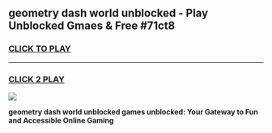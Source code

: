 
## geometry dash world unblocked - Play Unblocked Gmaes & Free #71ct8
<h3>
<a href="https://news.freeplayer.one?title=geometry_dash_world_unblocked&ref=24F">CLICK TO PLAY</a></h3>
<hr>

<h3>
<a href="https://news.freeplayer.one?title=geometry_dash_world_unblocked&ref=24F">CLICK 2 PLAY</a>
  
</h3>

<a href="https://news.freeplayer.one?title=geometry_dash_world_unblocked&ref=24F/"><img src="https://clearcache.store/games.png"></a>


**geometry dash world unblocked games unblocked: Your Gateway to Fun and Accessible Online Gaming**

